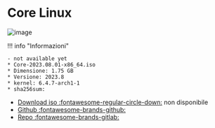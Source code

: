 
# Core Linux

![image](https://github.com/ArchItalia/site/assets/117321045/3dcdd1a1-e9d2-4dde-bd99-8404541a643b)


!!! info "Informazioni"

    - not available yet
    * Core-2023.08.01-x86_64.iso
    * Dimensione: 1.75 GB
    * Versione: 2023.8
    * kernel: 6.4.7-arch1-1
    * sha256sum: 

- [Download iso :fontawesome-regular-circle-down:](#) non disponibile 
- [Github :fontawesome-brands-github:](https://github.com/ArchItalia/core-linux)
- [Repo :fontawesome-brands-gitlab:](https://gitlab.com/architalialinux/ai-repo)

